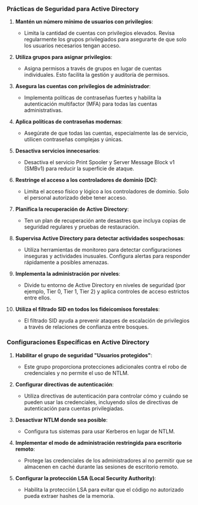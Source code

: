 ### Prácticas de Seguridad para Active Directory

1. **Mantén un número mínimo de usuarios con privilegios**:
   - Limita la cantidad de cuentas con privilegios elevados. Revisa regularmente los grupos privilegiados para asegurarte de que solo los usuarios necesarios tengan acceso.

2. **Utiliza grupos para asignar privilegios**:
   - Asigna permisos a través de grupos en lugar de cuentas individuales. Esto facilita la gestión y auditoría de permisos.

3. **Asegura las cuentas con privilegios de administrador**:
   - Implementa políticas de contraseñas fuertes y habilita la autenticación multifactor (MFA) para todas las cuentas administrativas.

4. **Aplica políticas de contraseñas modernas**:
   - Asegúrate de que todas las cuentas, especialmente las de servicio, utilicen contraseñas complejas y únicas.

5. **Desactiva servicios innecesarios**:
   - Desactiva el servicio Print Spooler y Server Message Block v1 (SMBv1) para reducir la superficie de ataque.

6. **Restringe el acceso a los controladores de dominio (DC)**:
   - Limita el acceso físico y lógico a los controladores de dominio. Solo el personal autorizado debe tener acceso.

7. **Planifica la recuperación de Active Directory**:
   - Ten un plan de recuperación ante desastres que incluya copias de seguridad regulares y pruebas de restauración.

8. **Supervisa Active Directory para detectar actividades sospechosas**:
   - Utiliza herramientas de monitoreo para detectar configuraciones inseguras y actividades inusuales. Configura alertas para responder rápidamente a posibles amenazas.

9. **Implementa la administración por niveles**:
   - Divide tu entorno de Active Directory en niveles de seguridad (por ejemplo, Tier 0, Tier 1, Tier 2) y aplica controles de acceso estrictos entre ellos.

10. **Utiliza el filtrado SID en todos los fideicomisos forestales**:
    - El filtrado SID ayuda a prevenir ataques de escalación de privilegios a través de relaciones de confianza entre bosques.

### Configuraciones Específicas en Active Directory

1. **Habilitar el grupo de seguridad "Usuarios protegidos"**:
   - Este grupo proporciona protecciones adicionales contra el robo de credenciales y no permite el uso de NTLM.

2. **Configurar directivas de autenticación**:
   - Utiliza directivas de autenticación para controlar cómo y cuándo se pueden usar las credenciales, incluyendo silos de directivas de autenticación para cuentas privilegiadas.

3. **Desactivar NTLM donde sea posible**:
   - Configura tus sistemas para usar Kerberos en lugar de NTLM.

4. **Implementar el modo de administración restringida para escritorio remoto**:
   - Protege las credenciales de los administradores al no permitir que se almacenen en caché durante las sesiones de escritorio remoto.

5. **Configurar la protección LSA (Local Security Authority)**:
   - Habilita la protección LSA para evitar que el código no autorizado pueda extraer hashes de la memoria.
